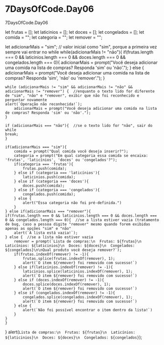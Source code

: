 # 7DaysOfCode.Day06
7DaysOfCode.Day06

let frutas = [];
let laticinios = [];
let doces = [];
let congelados = [];
let comida = "";
let categoria = "";
let remover = "";

let adicionarMais = "sim";  // valor inicial como "sim", porque a primeira vez sempre vai entrar no while
while(adicionarMais != "não"){
    if(frutas.length === 0 && laticinios.length === 0 && doces.length === 0 && congelados.length === 0){
        adicionarMais = prompt("Você deseja adicionar uma comida na lista de compras? Responda 'sim' ou 'não'.");
    } else {
        adicionarMais = prompt("Você deseja adicionar uma comida na lista de compras? Responda 'sim', 'não' ou 'remover'.");
    }
	
    while (adicionarMais != "sim" && adicionarMais != "não" && adicionarMais != "remover") {  //enquanto o texto lido for diferente de "sim", "não" e "remover", exibir que não foi reconhecido e perguntar novamente
	alert(`Operação não reconhecida!`);
        adicionarMais = prompt("Você deseja adicionar uma comida na lista de compras? Responda 'sim' ou 'não'.");
    }
	
    if (adicionarMais === "não"){  //se o texto lido for "não", sair do while
	break;
    }
	
    if(adicionarMais === "sim"){
        comida = prompt("Qual comida você deseja inserir?");
        categoria = prompt("Em qual categoria essa comida se encaixa: 'frutas', 'laticínios', 'doces' ou 'congelados'?");
        if(categoria === 'frutas'){
            frutas.push(comida);
        } else if (categoria === 'laticínios'){
            laticinios.push(comida);
        } else if (categoria === 'doces'){
            doces.push(comida);
        } else if (categoria === 'congelados'){
            congelados.push(comida);
        } else {
            alert("Essa categoria não foi pré-definida.")
        }
    } else if(adicionarMais === "remover"){
	if(frutas.length === 0 && laticinios.length === 0 && doces.length === 0 && congelados.length === 0){  //se a lista estiver vazia (tratamento de bug, caso a pessoa digite "remover" mesmo quando forem exibidas apenas as opções "sim" e "não"
		alert(`A lista está vazia!`);
	} else {  //se a lista não estiver vazia
		remover = prompt(`Lista de compras:\n  Frutas: ${frutas}\n  Laticínios: ${laticinios}\n  Doces: ${doces}\n  Congelados: ${congelados}\n\nQual produto você deseja remover?`);
		if(frutas.indexOf(remover) != -1){
			frutas.splice(frutas.indexOf(remover), 1);
			alert(`O item ${remover} foi removido com sucesso!`)
		} else if(laticinios.indexOf(remover) != -1){
			laticinios.splice(laticinios.indexOf(remover), 1);
			alert(`O item ${remover} foi removido com sucesso!`)
		} else if (doces.indexOf(remover) != -1){
			doces.splice(doces.indexOf(remover), 1);
			alert(`O item ${remover} foi removido com sucesso!`)
		} else if (congelados.indexOf(remover) != -1){
			congelados.splice(congelados.indexOf(remover), 1);
			alert(`O item ${remover} foi removido com sucesso!`)
		} else {
			alert(`Não foi possível encontrar o item dentro da lista!`)
		}
	}
    }
}
alert(`Lista de compras:\n  Frutas: ${frutas}\n  Laticínios: ${laticinios}\n  Doces: ${doces}\n  Congelados: ${congelados}`);
